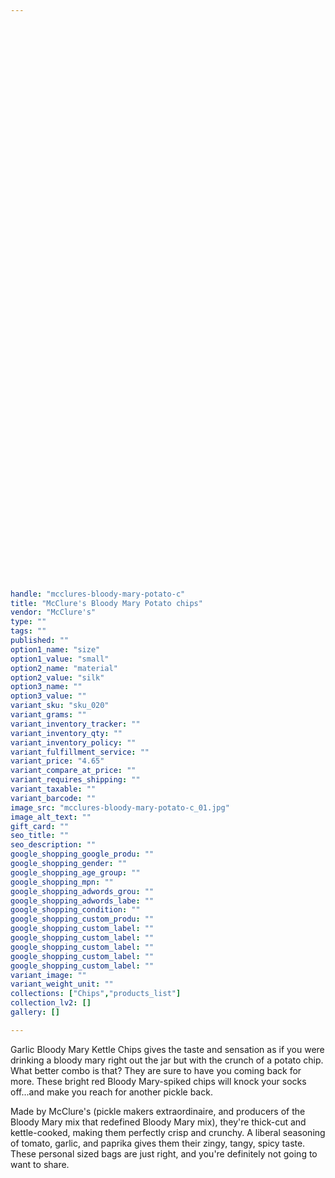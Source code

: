 ```yaml
---
 
 

 
 

 
 

 
 

 
 

 
 

 
 

 
 

 
 

 
 

 
 

 
 

 
 

 
 

 
 

 
 

 
 

 
 

 
 

 
 

 
 

handle: "mcclures-bloody-mary-potato-c"
title: "McClure's Bloody Mary Potato chips"
vendor: "McClure's"
type: ""
tags: ""
published: ""
option1_name: "size"
option1_value: "small"
option2_name: "material"
option2_value: "silk"
option3_name: ""
option3_value: ""
variant_sku: "sku_020"
variant_grams: ""
variant_inventory_tracker: ""
variant_inventory_qty: ""
variant_inventory_policy: ""
variant_fulfillment_service: ""
variant_price: "4.65"
variant_compare_at_price: ""
variant_requires_shipping: ""
variant_taxable: ""
variant_barcode: ""
image_src: "mcclures-bloody-mary-potato-c_01.jpg"
image_alt_text: ""
gift_card: ""
seo_title: ""
seo_description: ""
google_shopping_google_produ: ""
google_shopping_gender: ""
google_shopping_age_group: ""
google_shopping_mpn: ""
google_shopping_adwords_grou: ""
google_shopping_adwords_labe: ""
google_shopping_condition: ""
google_shopping_custom_produ: ""
google_shopping_custom_label: ""
google_shopping_custom_label: ""
google_shopping_custom_label: ""
google_shopping_custom_label: ""
google_shopping_custom_label: ""
variant_image: ""
variant_weight_unit: ""
collections: ["Chips","products_list"]
collection_lv2: []
gallery: []

---
```


Garlic Bloody Mary Kettle Chips gives the taste and sensation as if you were drinking a bloody mary right out the jar but with the crunch of a potato chip. What better combo is that? They are sure to have you coming back for more.
These bright red Bloody Mary-spiked chips will knock your socks off...and make you reach for another pickle back.

Made by McClure's (pickle makers extraordinaire, and producers of the Bloody Mary mix that redefined Bloody Mary mix), they're thick-cut and kettle-cooked, making them perfectly crisp and crunchy. A liberal seasoning of tomato, garlic, and paprika gives them their zingy, tangy, spicy taste. These personal sized bags are just right, and you're definitely not going to want to share.


 
 

 
 

 
 

 
 

 
 

 
 

 
 

 
 

 
 

 
 

 
 

 
 

 
 

 
 

 
 

 
 

 
 

 
 

 
 

 
 

 
 

 
 

 
 

 
 

 
 

 
 

 
 

